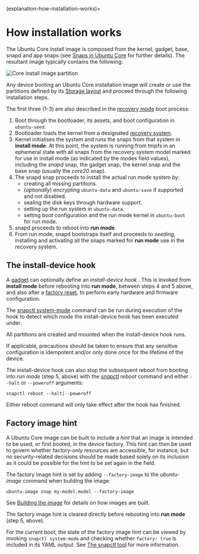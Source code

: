 (explanation-how-installation-works)=
# How installation works

The Ubuntu Core install image is composed from the kernel, gadget, base, snapd and app snaps (see [Snaps in Ubuntu Core](/explanation/core-components/snaps-in-ubuntu-core) for further details). The resultant image typically contains the following:

![Core install image partition](https://assets.ubuntu.com/v1/108d3dba-core-install-image-partition.png) 

Any device booting an Ubuntu Core installation image will create or use the partitions defined by its [Storage layout](/explanation/core-components/storage-layout) and proceed through the following installation steps. 

The first three (1-3) are also described in the [recovery mode](/t/recovery-modes/20332#heading--modes) boot process:

1. Boot through the bootloader, its assets, and boot configuration in `ubuntu-seed`.
1. Bootloader loads the kernel from a designated [recovery system](/t/recovery-modes/20332#heading--modes).
1. Kernel initialises the system and runs the snaps from that system in **install mode**. At this point, the system is running from tmpfs in an ephemeral state with all snaps from the recovery system model marked for use in install mode (as indicated by the modes field values), including the _snapd_ snap, the gadget snap, the kernel snap and the base snap (usually the _core20_ snap).
1. The snapd snap proceeds to install the actual run mode system by:
   - creating all missing partitions.
   - (*optionally*) encrypting `ubuntu-data` and `ubuntu-save` if supported and not disabled.
   - sealing the disk keys through hardware support.
   - setting up the run system in `ubuntu-data`.
   - setting boot configuration and the run mode kernel in `ubuntu-boot` for run mode.
1.  snapd proceeds to reboot into **run mode**.
1.  From run mode, snapd  bootstraps itself and proceeds to _seeding_, installing and activating all the snaps marked for **run mode** use in the recovery system.

<h2 id='heading--install-device'>The install-device hook</h2>

A [gadget](/reference/gadget-snap-format) can optionally define an _install-device hook_ . This is invoked from **install mode** before rebooting into **run mode**, between steps 4 and 5 above, and also after a [factory reset](/t/recovery-modes/24096#heading--factory), to perform early hardware and firmware configuration.

The [snapctl system-mode](https://snapcraft.io/docs/using-snapctl#heading--system-mode) command can be run during execution of the hook to detect which mode the install-device hook has been executed under.

All partitions are created and mounted when the install-device hook runs.

If applicable, precautions should be taken to ensure that any sensitive configuration is idempotent and/or only done once for the lifetime of the device.

The install-device hook can also stop the subsequent reboot from booting into *run mode* (step 5, above) with the _[snapctl](https://snapcraft.io/docs/using-snapctl) reboot_ command and either `--halt` or `--poweroff` arguments:

```
snapctl reboot --halt|--poweroff
```
Either reboot command will only take effect after the hook has finished.

<h2 id='heading--factory'>Factory image hint</h2>

A Ubuntu Core image can be built to include a _hint_ that an image is intended to be used, or first booted, in the device factory. This hint can then be used to govern whether factory-only resources are accessible, for instance, but no security-related decisions should be made based solely on its inclusion as it could be possible for the hint to be set again in the field.

The factory image hint is set by adding `--factory-image` to the _ubuntu-image_ command when building the image:

```
ubuntu-image snap my-model.model --factory-image
```

See [Building the image](/t/custom-images/19809#heading--building) for details on how images are built.

The factory image hint is cleared directly before rebooting into **run mode** (step 5, above). 

For the current boot, the state of the factory image hint can be viewed by invoking `snapctl system-mode` and checking whether `factory: true` is included in its YAML output. See [The snapctl tool](https://snapcraft.io/docs/using-snapctl) for more information.

